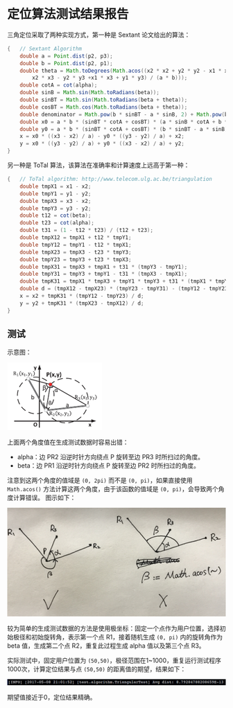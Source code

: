 # 定位算法测试结果报告

三角定位采取了两种实现方式，第一种是 Sextant 论文给出的算法：

```java
{   // Sextant Algorithm
    double a = Point.dist(p2, p3);
    double b = Point.dist(p2, p1);
    double theta = Math.toDegrees(Math.acos((x2 * x2 + y2 * y2 - x1 * x2 - y1 * y2 -
        x2 * x3 - y2 * y3 +x1 * x3 + y1 * y3) / (a * b)));
    double cotA = cot(alpha);
    double sinB = Math.sin(Math.toRadians(beta));
    double sinBT = Math.sin(Math.toRadians(beta + theta));
    double cosBT = Math.cos(Math.toRadians(beta + theta));
    double denominator = Math.pow(b * sinBT - a * sinB, 2) + Math.pow(b * cosBT + a * sinB * cotA, 2);
    double x0 = a * b * (sinBT * cotA + cosBT) * (a * sinB * cotA + b * cosBT) / denominator;
    double y0 = a * b * (sinBT * cotA + cosBT) * (b * sinBT - a * sinB) / denominator;
    x = x0 * ((x3 - x2) / a) - y0 * ((y3 - y2) / a) + x2;
    y = x0 * ((y3 - y2) / a) + y0 * ((x3 - x2) / a) + y2;
}
```

另一种是 ToTal 算法，该算法在准确率和计算速度上远高于第一种：

```java
{   // ToTal algorithm: http://www.telecom.ulg.ac.be/triangulation
    double tmpX1 = x1 - x2;
    double tmpY1 = y1 - y2;
    double tmpX3 = x3 - x2;
    double tmpY3 = y3 - y2;
    double t12 = cot(beta);
    double t23 = cot(alpha);
    double t31 = (1 - t12 * t23) / (t12 + t23);
    double tmpX12 = tmpX1 + t12 * tmpY1;
    double tmpY12 = tmpY1 - t12 * tmpX1;
    double tmpX23 = tmpX3 - t23 * tmpY3;
    double tmpY23 = tmpY3 + t23 * tmpX3;
    double tmpX31 = tmpX3 + tmpX1 + t31 * (tmpY3 - tmpY1);
    double tmpY31 = tmpY3 + tmpY1 - t31 * (tmpX3 - tmpX1);
    double tmpK31 = tmpX1 * tmpX3 + tmpY1 * tmpY3 + t31 * (tmpX1 * tmpY3 - tmpX3 * tmpY1);
    double d = (tmpX12 - tmpX23) * (tmpY23 - tmpY31) - (tmpY12 - tmpY23) * (tmpX23 - tmpX31);
    x = x2 + tmpK31 * (tmpY12 - tmpY23) / d;
    y = y2 + tmpK31 * (tmpX23 - tmpX12) / d;
}
```

## 测试

示意图：

![](./img/triangular.png)

上面两个角度值在生成测试数据时容易出错：

- alpha：边 PR2 沿逆时针方向绕点 P 旋转至边 PR3 时所扫过的角度。
- beta：边 PR1 沿逆时针方向绕点 P 旋转至边 PR2 时所扫过的角度。

注意到这两个角度的值域是 `(0, 2pi)` 而不是 `(0, pi)`，如果直接使用 `Math.acos()` 方法计算这两个角度，由于该函数的值域是 `(0, pi)`，会导致两个角度计算错误。 图示如下：

![](./img/triangular_test.jpg)

较为简单的生成测试数据的方法是使用极坐标：固定一个点作为用户位置，选择初始极径和初始旋转角，表示第一个点 R1，接着随机生成 `(0, pi)` 内的旋转角作为 beta 值，生成第二个点 R2，重复此过程生成 alpha 值以及第三个点 R3。

实际测试中，固定用户位置为 `(50,50)`，极径范围在1~1000，重复运行测试程序1000次，计算定位结果与点 `(50,50)` 的距离值的期望，结果如下：

![](./img/triangular_test_result.png)

期望值接近于0，定位结果精确。
